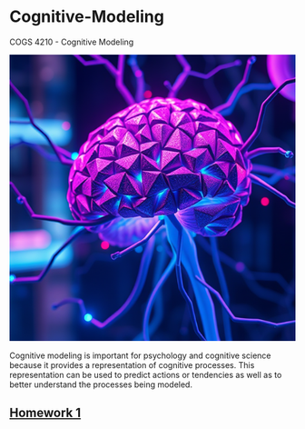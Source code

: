 # Cognitive-Modeling

COGS 4210 - Cognitive Modeling

![logo](https://github.com/jac-oblong/Cognitive-Modeling/blob/main/logo.jpg?raw=true)

Cognitive modeling is important for psychology and cognitive science because it
provides a representation of cognitive processes. This representation can be used
to predict actions or tendencies as well as to better understand the processes
being modeled.

## [Homework 1](./hw1)
